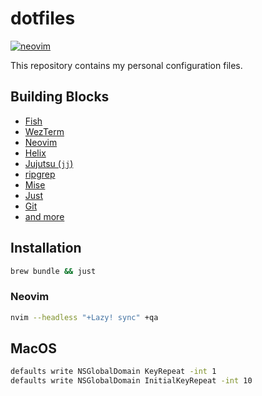 # dotfiles

[![neovim](https://img.shields.io/badge/neovim-v10-509947)](https://neovim.io/)

This repository contains my personal configuration files.

## Building Blocks

- [Fish](https://fishshell.com/)
- [WezTerm](https://wezfurlong.org/wezterm)
- [Neovim](https://neovim.io/)
- [Helix](https://helix-editor.com/)
- [Jujutsu (`jj`)](https://github.com/martinvonz/jj)
- [ripgrep](https://github.com/BurntSushi/ripgrep)
- [Mise](https://mise.jdx.dev/)
- [Just](https://github.com/casey/just)
- [Git](https://git-scm.com/)
- [and more](https://github.com/marcusandre/dotfiles/blob/main/Brewfile)

## Installation

```bash
brew bundle && just
```

### Neovim

```sh
nvim --headless "+Lazy! sync" +qa
```

## MacOS

```bash
defaults write NSGlobalDomain KeyRepeat -int 1
defaults write NSGlobalDomain InitialKeyRepeat -int 10
```
